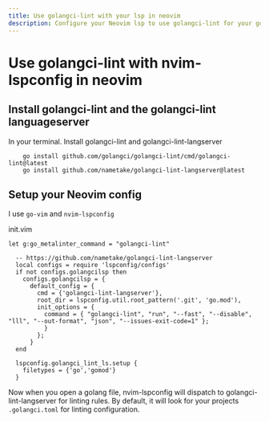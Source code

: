 ```yaml
---
title: Use golangci-lint with your lsp in neovim
description: Configure your Neovim lsp to use golangci-lint for your golang linter
---
```


# Use golangci-lint with nvim-lspconfig in neovim

## Install golangci-lint and the golangci-lint languageserver
In your terminal. Install golangci-lint and golangci-lint-langserver
```
	go install github.com/golangci/golangci-lint/cmd/golangci-lint@latest
	go install github.com/nametake/golangci-lint-langserver@latest
```

## Setup your Neovim config
I use `go-vim` and `nvim-lspconfig`

init.vim
```
let g:go_metalinter_command = "golangci-lint"

  -- https://github.com/nametake/golangci-lint-langserver
  local configs = require 'lspconfig/configs'
  if not configs.golangcilsp then
    configs.golangcilsp = {
      default_config = {
        cmd = {'golangci-lint-langserver'},
        root_dir = lspconfig.util.root_pattern('.git', 'go.mod'),
        init_options = {
          command = { "golangci-lint", "run", "--fast", "--disable", "lll", "--out-format", "json", "--issues-exit-code=1" };
          }
        };
      }
  end

  lspconfig.golangci_lint_ls.setup {
    filetypes = {'go','gomod'}
  }

```

Now when you open a golang file, nvim-lspconfig will dispatch to
golangci-lint-langserver for linting rules. By default, it will look for your
projects `.golangci.toml` for linting configuration.
